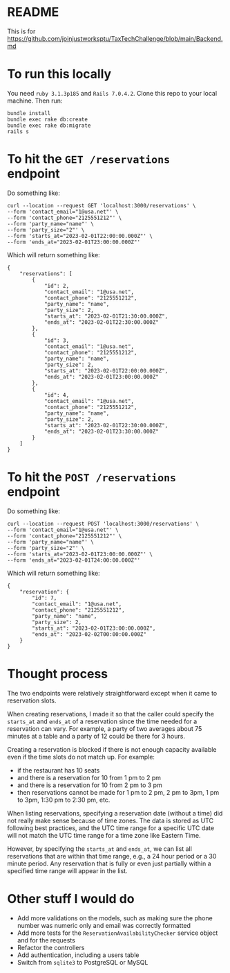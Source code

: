 # README

This is for https://github.com/joinjustworksptu/TaxTechChallenge/blob/main/Backend.md

# To run this locally

You need `ruby 3.1.3p185` and `Rails 7.0.4.2`.  Clone this repo to your local machine.  Then run:

```
bundle install
bundle exec rake db:create
bundle exec rake db:migrate
rails s
```

# To hit the `GET /reservations` endpoint

Do something like:

```
curl --location --request GET 'localhost:3000/reservations' \
--form 'contact_email="1@usa.net"' \
--form 'contact_phone="2125551212"' \
--form 'party_name="name"' \
--form 'party_size="2"' \
--form 'starts_at="2023-02-01T22:00:00.000Z"' \
--form 'ends_at="2023-02-01T23:00:00.000Z"'
```

Which will return something like:

```
{
    "reservations": [
        {
            "id": 2,
            "contact_email": "1@usa.net",
            "contact_phone": "2125551212",
            "party_name": "name",
            "party_size": 2,
            "starts_at": "2023-02-01T21:30:00.000Z",
            "ends_at": "2023-02-01T22:30:00.000Z"
        },
        {
            "id": 3,
            "contact_email": "1@usa.net",
            "contact_phone": "2125551212",
            "party_name": "name",
            "party_size": 2,
            "starts_at": "2023-02-01T22:00:00.000Z",
            "ends_at": "2023-02-01T23:00:00.000Z"
        },
        {
            "id": 4,
            "contact_email": "1@usa.net",
            "contact_phone": "2125551212",
            "party_name": "name",
            "party_size": 2,
            "starts_at": "2023-02-01T22:30:00.000Z",
            "ends_at": "2023-02-01T23:30:00.000Z"
        }
    ]
}
```
# To hit the `POST /reservations` endpoint

Do something like:

```
curl --location --request POST 'localhost:3000/reservations' \
--form 'contact_email="1@usa.net"' \
--form 'contact_phone="2125551212"' \
--form 'party_name="name"' \
--form 'party_size="2"' \
--form 'starts_at="2023-02-01T23:00:00.000Z"' \
--form 'ends_at="2023-02-01T24:00:00.000Z"'
```

Which will return something like:

```
{
    "reservation": {
        "id": 7,
        "contact_email": "1@usa.net",
        "contact_phone": "2125551212",
        "party_name": "name",
        "party_size": 2,
        "starts_at": "2023-02-01T23:00:00.000Z",
        "ends_at": "2023-02-02T00:00:00.000Z"
    }
}
```

# Thought process

The two endpoints were relatively straightforward except when it came to reservation slots.

When creating reservations, I made it so that the caller could specify the `starts_at` and `ends_at` of a reservation
since the time needed for a reservation can vary.  For example, a party of two averages about 75 minutes at a table
and a party of 12 could be there for 3 hours.

Creating a reservation is blocked if there is not enough capacity available even if the time slots do not match up.
For example:
- if the restaurant has 10 seats
- and there is a reservation for 10 from 1 pm to 2 pm
- and there is a reservation for 10 from 2 pm to 3 pm
- then reservations cannot be made for 1 pm to 2 pm, 2 pm to 3pm, 1 pm to 3pm, 1:30 pm to 2:30 pm, etc.

When listing reservations, specifying a reservation date (without a time) did not really make sense because of time
zones.  The data is stored as UTC following best practices, and the UTC time range for a specific UTC date will not
match the UTC time range for a time zone like Eastern Time.

However, by specifying the `starts_at` and `ends_at`, we can list all reservations that are within that time range,
e.g., a 24 hour period or a 30 minute period.  Any reservation that is fully or even just partially within a
specified time range will appear in the list.

# Other stuff I would do

- Add more validations on the models, such as making sure the phone number was numeric only and email was correctly
formatted
- Add more tests for the `ReservationAvailabilityChecker` service object and for the requests
- Refactor the controllers
- Add authentication, including a users table
- Switch from `sqlite3` to PostgreSQL or MySQL
